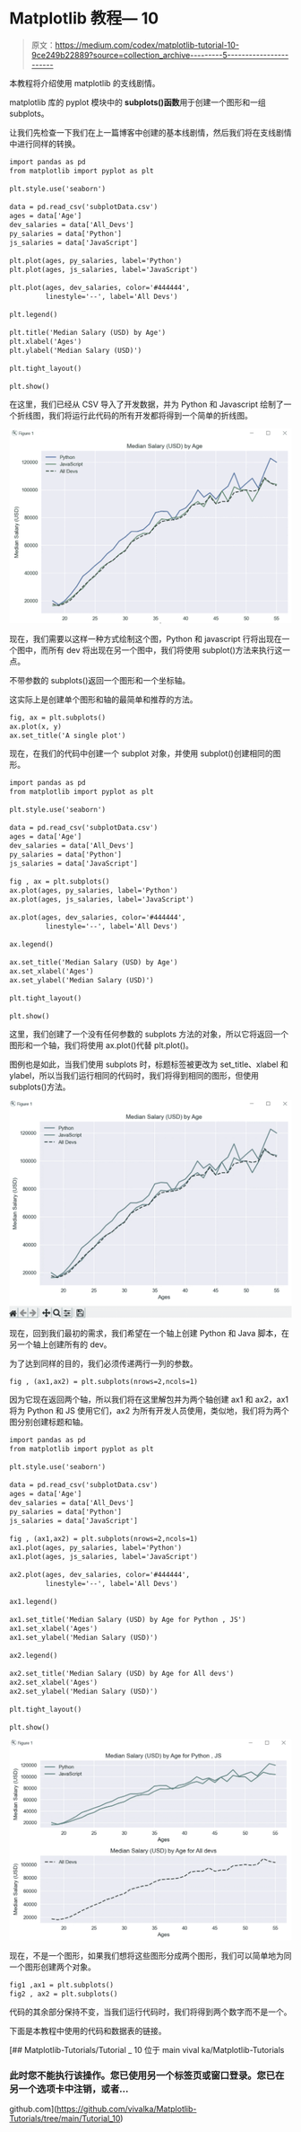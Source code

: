 # Matplotlib 教程— 10

> 原文：<https://medium.com/codex/matplotlib-tutorial-10-9ce249b22889?source=collection_archive---------5----------------------->

本教程将介绍使用 matplotlib 的支线剧情。

matplotlib 库的 pyplot 模块中的 **subplots()函数**用于创建一个图形和一组 subplots。

让我们先检查一下我们在上一篇博客中创建的基本线剧情，然后我们将在支线剧情中进行同样的转换。

```
import pandas as pd
from matplotlib import pyplot as plt

plt.style.use('seaborn')

data = pd.read_csv('subplotData.csv')
ages = data['Age']
dev_salaries = data['All_Devs']
py_salaries = data['Python']
js_salaries = data['JavaScript']

plt.plot(ages, py_salaries, label='Python')
plt.plot(ages, js_salaries, label='JavaScript')

plt.plot(ages, dev_salaries, color='#444444',
         linestyle='--', label='All Devs')

plt.legend()

plt.title('Median Salary (USD) by Age')
plt.xlabel('Ages')
plt.ylabel('Median Salary (USD)')

plt.tight_layout()

plt.show()
```

在这里，我们已经从 CSV 导入了开发数据，并为 Python 和 Javascript 绘制了一个折线图，我们将运行此代码的所有开发都将得到一个简单的折线图。

![](img/88372c73f0cae2b9be1bf39d200dcea1.png)

现在，我们需要以这样一种方式绘制这个图，Python 和 javascript 行将出现在一个图中，而所有 dev 将出现在另一个图中，我们将使用 subplot()方法来执行这一点。

不带参数的 subplots()返回一个图形和一个坐标轴。

这实际上是创建单个图形和轴的最简单和推荐的方法。

```
fig, ax = plt.subplots()
ax.plot(x, y)
ax.set_title('A single plot')
```

现在，在我们的代码中创建一个 subplot 对象，并使用 subplot()创建相同的图形。

```
import pandas as pd
from matplotlib import pyplot as plt

plt.style.use('seaborn')

data = pd.read_csv('subplotData.csv')
ages = data['Age']
dev_salaries = data['All_Devs']
py_salaries = data['Python']
js_salaries = data['JavaScript']

fig , ax = plt.subplots()
ax.plot(ages, py_salaries, label='Python')
ax.plot(ages, js_salaries, label='JavaScript')

ax.plot(ages, dev_salaries, color='#444444',
         linestyle='--', label='All Devs')

ax.legend()

ax.set_title('Median Salary (USD) by Age')
ax.set_xlabel('Ages')
ax.set_ylabel('Median Salary (USD)')

plt.tight_layout()

plt.show()
```

这里，我们创建了一个没有任何参数的 subplots 方法的对象，所以它将返回一个图形和一个轴，我们将使用 ax.plot()代替 plt.plot()。

图例也是如此，当我们使用 subplots 时，标题标签被更改为 set_title、xlabel 和 ylabel，所以当我们运行相同的代码时，我们将得到相同的图形，但使用 subplots()方法。

![](img/3cef7a042e8b3e79de60cf31a37e90d2.png)

现在，回到我们最初的需求，我们希望在一个轴上创建 Python 和 Java 脚本，在另一个轴上创建所有的 dev。

为了达到同样的目的，我们必须传递两行一列的参数。

```
fig , (ax1,ax2) = plt.subplots(nrows=2,ncols=1)
```

因为它现在返回两个轴，所以我们将在这里解包并为两个轴创建 ax1 和 ax2，ax1 将为 Python 和 JS 使用它们，ax2 为所有开发人员使用，类似地，我们将为两个图分别创建标题和轴。

```
import pandas as pd
from matplotlib import pyplot as plt

plt.style.use('seaborn')

data = pd.read_csv('subplotData.csv')
ages = data['Age']
dev_salaries = data['All_Devs']
py_salaries = data['Python']
js_salaries = data['JavaScript']

fig , (ax1,ax2) = plt.subplots(nrows=2,ncols=1)
ax1.plot(ages, py_salaries, label='Python')
ax1.plot(ages, js_salaries, label='JavaScript')

ax2.plot(ages, dev_salaries, color='#444444',
         linestyle='--', label='All Devs')

ax1.legend()

ax1.set_title('Median Salary (USD) by Age for Python , JS')
ax1.set_xlabel('Ages')
ax1.set_ylabel('Median Salary (USD)')

ax2.legend()

ax2.set_title('Median Salary (USD) by Age for All devs')
ax2.set_xlabel('Ages')
ax2.set_ylabel('Median Salary (USD)')

plt.tight_layout()

plt.show()
```

![](img/6ad1edc31b6a4142d604771ab4f38e6d.png)

现在，不是一个图形，如果我们想将这些图形分成两个图形，我们可以简单地为同一个图形创建两个对象。

```
fig1 ,ax1 = plt.subplots()
fig2 , ax2 = plt.subplots()
```

代码的其余部分保持不变，当我们运行代码时，我们将得到两个数字而不是一个。

下面是本教程中使用的代码和数据表的链接。

[](https://github.com/vivalka/Matplotlib-Tutorials/tree/main/Tutorial_10) [## Matplotlib-Tutorials/Tutorial _ 10 位于 main vival ka/Matplotlib-Tutorials

### 此时您不能执行该操作。您已使用另一个标签页或窗口登录。您已在另一个选项卡中注销，或者…

github.com](https://github.com/vivalka/Matplotlib-Tutorials/tree/main/Tutorial_10)